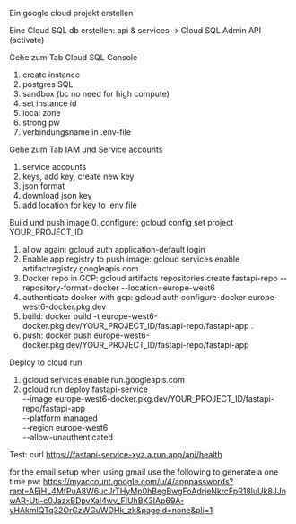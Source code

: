 Ein google cloud projekt erstellen

Eine Cloud SQL db erstellen: api & services -> Cloud SQL Admin API (activate)

Gehe zum Tab Cloud SQL Console
1. create instance 
2. postgres SQL
3. sandbox (bc no need for high compute)
4. set instance id
5. local zone
6. strong pw
7. verbindungsname in .env-file 

Gehe zum Tab IAM und Service accounts
1. service accounts
2. keys, add key, create new key
3. json format
4. download json key
5. add location for key to .env file

Build und push image
0. configure:  gcloud config set project YOUR_PROJECT_ID
1. allow again: gcloud auth application-default login
2. Enable app registry to push image: gcloud services enable artifactregistry.googleapis.com
3. Docker repo in GCP: gcloud artifacts repositories create fastapi-repo --repository-format=docker --location=europe-west6
4. authenticate docker with gcp: gcloud auth configure-docker europe-west6-docker.pkg.dev
5. build: docker build -t europe-west6-docker.pkg.dev/YOUR_PROJECT_ID/fastapi-repo/fastapi-app .
6. push: docker push europe-west6-docker.pkg.dev/YOUR_PROJECT_ID/fastapi-repo/fastapi-app

Deploy to cloud run
1. gcloud services enable run.googleapis.com
2. gcloud run deploy fastapi-service \
    --image europe-west6-docker.pkg.dev/YOUR_PROJECT_ID/fastapi-repo/fastapi-app \
    --platform managed \
    --region europe-west6 \
    --allow-unauthenticated

Test: curl https://fastapi-service-xyz.a.run.app/api/health


for the email setup when using gmail use the following to generate a one time pw:
https://myaccount.google.com/u/4/apppasswords?rapt=AEjHL4MfPuA8W6ucJrTHyMp0hBegBwgFoAdrjeNkrcFpR18luUk8JJnwAR-Uti-c0JazxBDpvXaI4wv_FIUhBK3IAp69A-yHAkmIQTq32OrGzWGuWDHk_zk&pageId=none&pli=1


